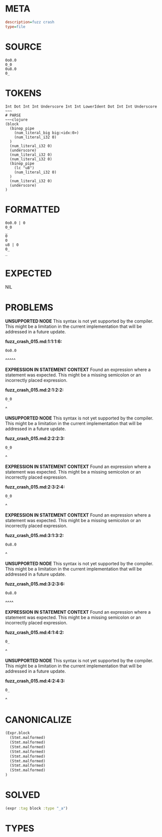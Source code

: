 # META
~~~ini
description=fuzz crash
type=file
~~~
# SOURCE
~~~roc
0o0.0
0_0
0u8.0
0_
~~~
# TOKENS
~~~text
Int Dot Int Int Underscore Int Int LowerIdent Dot Int Int Underscore ~~~
# PARSE
~~~clojure
(block
  (binop_pipe
    (num_literal_big big:<idx:0>)
    (num_literal_i32 0)
  )
  (num_literal_i32 0)
  (underscore)
  (num_literal_i32 0)
  (num_literal_i32 0)
  (binop_pipe
    (lc "u8")
    (num_literal_i32 0)
  )
  (num_literal_i32 0)
  (underscore)
)
~~~
# FORMATTED
~~~roc
0o0.0 | 0
0_0
_
0
0
u8 | 0
0_
_
~~~
# EXPECTED
NIL
# PROBLEMS
**UNSUPPORTED NODE**
This syntax is not yet supported by the compiler.
This might be a limitation in the current implementation that will be addressed in a future update.

**fuzz_crash_015.md:1:1:1:6:**
```roc
0o0.0
```
^^^^^


**EXPRESSION IN STATEMENT CONTEXT**
Found an expression where a statement was expected.
This might be a missing semicolon or an incorrectly placed expression.

**fuzz_crash_015.md:2:1:2:2:**
```roc
0_0
```
^


**UNSUPPORTED NODE**
This syntax is not yet supported by the compiler.
This might be a limitation in the current implementation that will be addressed in a future update.

**fuzz_crash_015.md:2:2:2:3:**
```roc
0_0
```
 ^


**EXPRESSION IN STATEMENT CONTEXT**
Found an expression where a statement was expected.
This might be a missing semicolon or an incorrectly placed expression.

**fuzz_crash_015.md:2:3:2:4:**
```roc
0_0
```
  ^


**EXPRESSION IN STATEMENT CONTEXT**
Found an expression where a statement was expected.
This might be a missing semicolon or an incorrectly placed expression.

**fuzz_crash_015.md:3:1:3:2:**
```roc
0u8.0
```
^


**UNSUPPORTED NODE**
This syntax is not yet supported by the compiler.
This might be a limitation in the current implementation that will be addressed in a future update.

**fuzz_crash_015.md:3:2:3:6:**
```roc
0u8.0
```
 ^^^^


**EXPRESSION IN STATEMENT CONTEXT**
Found an expression where a statement was expected.
This might be a missing semicolon or an incorrectly placed expression.

**fuzz_crash_015.md:4:1:4:2:**
```roc
0_
```
^


**UNSUPPORTED NODE**
This syntax is not yet supported by the compiler.
This might be a limitation in the current implementation that will be addressed in a future update.

**fuzz_crash_015.md:4:2:4:3:**
```roc
0_
```
 ^


# CANONICALIZE
~~~clojure
(Expr.block
  (Stmt.malformed)
  (Stmt.malformed)
  (Stmt.malformed)
  (Stmt.malformed)
  (Stmt.malformed)
  (Stmt.malformed)
  (Stmt.malformed)
  (Stmt.malformed)
)
~~~
# SOLVED
~~~clojure
(expr :tag block :type "_a")
~~~
# TYPES
~~~roc
~~~
